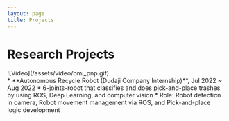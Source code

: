```yaml
---
layout: page
title: Projects
---
```



# Research Projects
<div class=pull-left>
![Video](/assets/video/bmi_pnp.gif)
</div>

<div class=pull-right>
* **Autonomous Recycle Robot (Dudaji Company Internship)**, Jul 2022 ~ Aug 2022
  * 6-joints-robot that classifies and does pick-and-place trashes by using ROS, Deep Learning, and computer vision
  * Role: Robot detection in camera, Robot movement management via ROS, and Pick-and-place logic development
</div>




